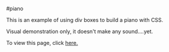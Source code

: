 #piano

This is an example of using div boxes to build a piano with CSS.

Visual demonstration only, it doesn't make any sound....yet.

To view this page, click <a href=https://claudebaxter.github.io/free-code-camp-progress/responsive-web-design/piano/index.html title="Piano"> here.</a>
